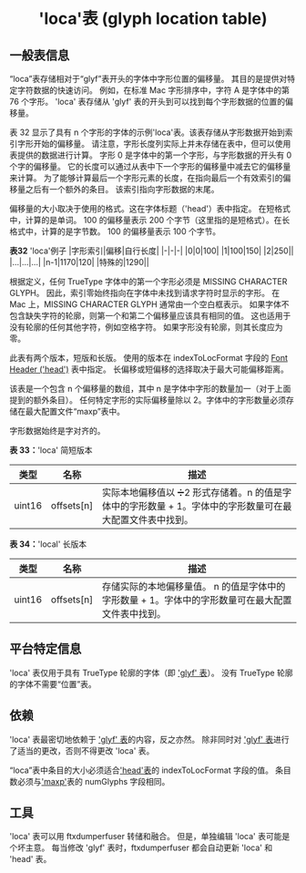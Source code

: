 # <center>'loca'表 (glyph location table)</center>

## 一般表信息

“loca”表存储相对于“glyf”表开头的字体中字形位置的偏移量。 其目的是提供对特定字符数据的快速访问。 例如，在标准 Mac 字形排序中，字符 A 是字体中的第 76 个字形。 'loca' 表存储从 'glyf' 表的开头到可以找到每个字形数据的位置的偏移量。

表 32 显示了具有 n 个字形的字体的示例'loca'表。该表存储从字形数据开始到索引字形开始的偏移量。 请注意，字形长度列实际上并未存储在表中，但可以使用表提供的数据进行计算。 字形 0 是字体中的第一个字形，与字形数据的开头有 0 个字的偏移量。 它的长度可以通过从表中下一个字形的偏移量中减去它的偏移量来计算。 为了能够计算最后一个字形元素的长度，在指向最后一个有效索引的偏移量之后有一个额外的条目。 该索引指向字形数据的末尾。

偏移量的大小取决于使用的格式。这在字体标题（'head'）表中指定。 在短格式中，计算的是单词。 100 的偏移量表示 200 个字节（这里指的是短格式）。在长格式中，计算的是字节数。 100 的偏移量表示 100 个字节。

**表32** 'loca'例子
|字形索引|偏移|自行长度|
|-|-|-|
|0|0|100|
|1|100|150|
|2|250||
|...|...|...|
|n-1|1170|120|
|特殊的|1290||

根据定义，任何 TrueType 字体中的第一个字形必须是 MISSING CHARACTER GLYPH。 因此，索引零始终指向在字体中未找到请求字符时显示的字形。 在 Mac 上，MISSING CHARACTER GLYPH 通常由一个空白框表示。 如果字体不包含缺失字符的轮廓，则第一个和第二个偏移量应该具有相同的值。 这也适用于没有轮廓的任何其他字符，例如空格字符。 如果字形没有轮廓，则其长度应为零。

此表有两个版本，短版和长版。 使用的版本在 indexToLocFormat 字段的 [Font Header ('head')](./'head'.md) 表中指定。 长偏移或短偏移的选择取决于最大可能偏移距离。

该表是一个包含 n 个偏移量的数组，其中 n 是字体中字形的数量加一（对于上面提到的额外条目）。 任何特定字形的实际偏移量除以 2。字体中的字形数量必须存储在最大配置文件“maxp”表中。

字形数据始终是字对齐的。

**表 33：**'loca' 简短版本

|类型|名称|描述|
|-|-|-|
|uint16|offsets[n]|实际本地偏移值以 ➗2 形式存储着。n 的值是字体中的字形数量 + 1。字体中的字形数量可在最大配置文件表中找到。|

**表 34：**'local' 长版本

|类型|名称|描述|
|-|-|-|
|uint16|offsets[n]|存储实际的本地偏移量值。 n 的值是字体中的字形数量 + 1。字体中的字形数量可在最大配置文件表中找到。|

## 平台特定信息

'loca' 表仅用于具有 TrueType 轮廓的字体（即 ['glyf' 表](./'glyf'.md)）。 没有 TrueType 轮廓的字体不需要“位置”表。

## 依赖

'loca' 表最密切地依赖于 ['glyf' 表](./'glyf'.md)的内容，反之亦然。 除非同时对 ['glyf' 表](./'glyf'.md)进行了适当的更改，否则不得更改 'loca' 表。

“loca”表中条目的大小必须适合['head'表](./'head'.md)的 indexToLocFormat 字段的值。 条目数必须与['maxp'](./'maxp'.md)表的 numGlyphs 字段相同。

## 工具

'loca' 表可以用 ftxdumperfuser 转储和融合。 但是，单独编辑 'loca' 表可能是个坏主意。 每当修改 'glyf' 表时，ftxdumperfuser 都会自动更新 'loca' 和 'head' 表。
